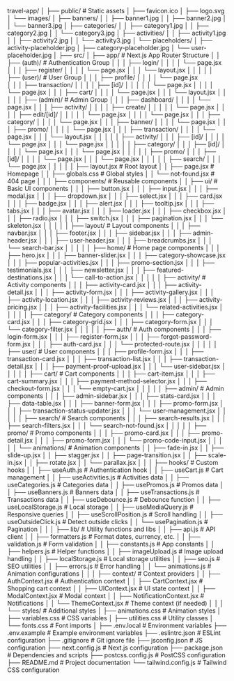 travel-app/
│
├── public/ # Static assets
│ ├── favicon.ico
│ ├── logo.svg
│ └── images/
│ ├── banners/
│ │ ├── banner1.jpg
│ │ ├── banner2.jpg
│ │ └── banner3.jpg
│ ├── categories/
│ │ ├── category1.jpg
│ │ ├── category2.jpg
│ │ └── category3.jpg
│ ├── activities/
│ │ ├── activity1.jpg
│ │ ├── activity2.jpg
│ │ └── activity3.jpg
│ └── placeholders/
│ ├── activity-placeholder.jpg
│ ├── category-placeholder.jpg
│ └── user-placeholder.jpg
│
├── src/
│ ├── app/ # Next.js App Router Structure
│ │ ├── (auth)/ # Authentication Group
│ │ │ ├── login/
│ │ │ │ └── page.jsx
│ │ │ ├── register/
│ │ │ │ └── page.jsx
│ │ │ └── layout.jsx
│ │ │
│ │ ├── (user)/ # User Group
│ │ │ ├── profile/
│ │ │ │ └── page.jsx  
│ │ │ ├── transaction/
│ │ │ │ ├── [id]/
│ │ │ │ │ └── page.jsx
│ │ │ │ └── page.jsx
│ │ │ ├── cart/
│ │ │ │ └── page.jsx
│ │ │ └── layout.jsx
│ │ │
│ │ ├── (admin)/ # Admin Group
│ │ │ ├── dashboard/
│ │ │ │ └── page.jsx
│ │ │ ├── activity/
│ │ │ │ ├── create/
│ │ │ │ │ └── page.jsx
│ │ │ │ ├── edit/[id]/
│ │ │ │ │ └── page.jsx
│ │ │ │ └── page.jsx
│ │ │ ├── category/
│ │ │ │ └── page.jsx
│ │ │ ├── banner/
│ │ │ │ └── page.jsx
│ │ │ ├── promo/
│ │ │ │ └── page.jsx
│ │ │ ├── transaction/
│ │ │ │ └── page.jsx
│ │ │ └── layout.jsx
│ │ │
│ │ ├── activity/
│ │ │ ├── [id]/
│ │ │ │ └── page.jsx
│ │ │ └── page.jsx
│ │ │
│ │ ├── category/
│ │ │ ├── [id]/
│ │ │ │ └── page.jsx
│ │ │ └── page.jsx
│ │ │
│ │ ├── promo/
│ │ │ ├── [id]/
│ │ │ │ └── page.jsx
│ │ │ └── page.jsx
│ │ │
│ │ ├── search/
│ │ │ └── page.jsx
│ │ │
│ │ ├── layout.jsx # Root layout
│ │ ├── page.jsx # Homepage
│ │ ├── globals.css # Global styles
│ │ └── not-found.jsx # 404 page
│ │
│ ├── components/ # Reusable components
│ │ ├── ui/ # Basic UI components
│ │ │ ├── button.jsx
│ │ │ ├── input.jsx
│ │ │ ├── modal.jsx
│ │ │ ├── dropdown.jsx
│ │ │ ├── select.jsx
│ │ │ ├── card.jsx
│ │ │ ├── badge.jsx
│ │ │ ├── alert.jsx
│ │ │ ├── tooltip.jsx
│ │ │ ├── tabs.jsx
│ │ │ ├── avatar.jsx
│ │ │ ├── loader.jsx
│ │ │ ├── checkbox.jsx
│ │ │ ├── radio.jsx
│ │ │ ├── switch.jsx
│ │ │ ├── pagination.jsx
│ │ │ └── skeleton.jsx
│ │ │
│ │ ├── layout/ # Layout components
│ │ │ ├── navbar.jsx
│ │ │ ├── footer.jsx
│ │ │ ├── sidebar.jsx
│ │ │ ├── admin-header.jsx
│ │ │ ├── user-header.jsx
│ │ │ ├── breadcrumbs.jsx
│ │ │ └── search-bar.jsx
│ │ │
│ │ ├── home/ # Home page components
│ │ │ ├── hero.jsx
│ │ │ ├── banner-slider.jsx
│ │ │ ├── category-showcase.jsx
│ │ │ ├── popular-activities.jsx
│ │ │ ├── promo-section.jsx
│ │ │ ├── testimonials.jsx
│ │ │ ├── newsletter.jsx
│ │ │ ├── featured-destinations.jsx
│ │ │ └── call-to-action.jsx
│ │ │
│ │ ├── activity/ # Activity components
│ │ │ ├── activity-card.jsx
│ │ │ ├── activity-detail.jsx
│ │ │ ├── activity-form.jsx
│ │ │ ├── activity-gallery.jsx
│ │ │ ├── activity-location.jsx
│ │ │ ├── activity-reviews.jsx
│ │ │ ├── activity-pricing.jsx
│ │ │ ├── activity-facilities.jsx
│ │ │ └── related-activities.jsx
│ │ │
│ │ ├── category/ # Category components
│ │ │ ├── category-card.jsx
│ │ │ ├── category-grid.jsx
│ │ │ ├── category-form.jsx
│ │ │ └── category-filter.jsx
│ │ │
│ │ ├── auth/ # Auth components
│ │ │ ├── login-form.jsx
│ │ │ ├── register-form.jsx
│ │ │ ├── forgot-password-form.jsx
│ │ │ ├── auth-card.jsx
│ │ │ └── protected-route.jsx
│ │ │
│ │ ├── user/ # User components
│ │ │ ├── profile-form.jsx
│ │ │ ├── transaction-card.jsx
│ │ │ ├── transaction-list.jsx
│ │ │ ├── transaction-detail.jsx
│ │ │ ├── payment-proof-upload.jsx
│ │ │ └── user-sidebar.jsx
│ │ │
│ │ ├── cart/ # Cart components
│ │ │ ├── cart-item.jsx
│ │ │ ├── cart-summary.jsx
│ │ │ ├── payment-method-selector.jsx
│ │ │ ├── checkout-form.jsx
│ │ │ └── empty-cart.jsx
│ │ │
│ │ ├── admin/ # Admin components
│ │ │ ├── admin-sidebar.jsx
│ │ │ ├── stats-card.jsx
│ │ │ ├── data-table.jsx
│ │ │ ├── banner-form.jsx
│ │ │ ├── promo-form.jsx
│ │ │ ├── transaction-status-updater.jsx
│ │ │ └── user-management.jsx
│ │ │
│ │ ├── search/ # Search components
│ │ │ ├── search-results.jsx
│ │ │ ├── search-filters.jsx
│ │ │ └── search-not-found.jsx
│ │ │
│ │ ├── promo/ # Promo components
│ │ │ ├── promo-card.jsx
│ │ │ ├── promo-detail.jsx
│ │ │ ├── promo-form.jsx
│ │ │ └── promo-code-input.jsx
│ │ │
│ │ └── animations/ # Animation components
│ │ ├── fade-in.jsx
│ │ ├── slide-up.jsx
│ │ ├── stagger.jsx
│ │ ├── page-transition.jsx
│ │ ├── scale-in.jsx
│ │ ├── rotate.jsx
│ │ └── parallax.jsx
│ │
│ ├── hooks/ # Custom hooks
│ │ ├── useAuth.js # Authentication hook
│ │ ├── useCart.js # Cart management
│ │ ├── useActivities.js # Activities data
│ │ ├── useCategories.js # Categories data
│ │ ├── usePromos.js # Promos data
│ │ ├── useBanners.js # Banners data
│ │ ├── useTransactions.js # Transactions data
│ │ ├── useDebounce.js # Debounce function
│ │ ├── useLocalStorage.js # Local storage
│ │ ├── useMediaQuery.js # Responsive queries
│ │ ├── useScrollPosition.js # Scroll handling
│ │ ├── useOutsideClick.js # Detect outside clicks
│ │ └── usePagination.js # Pagination
│ │
│ ├── lib/ # Utility functions and libs
│ │ ├── api.js # API client
│ │ ├── formatters.js # Format dates, currency, etc.
│ │ ├── validation.js # Form validation
│ │ ├── constants.js # App constants
│ │ ├── helpers.js # Helper functions
│ │ ├── imageUpload.js # Image upload handling
│ │ ├── localStorage.js # Local storage utilities
│ │ ├── seo.js # SEO utilities
│ │ ├── errors.js # Error handling
│ │ └── animations.js # Animation configurations
│ │
│ ├── context/ # Context providers
│ │ ├── AuthContext.jsx # Authentication context
│ │ ├── CartContext.jsx # Shopping cart context
│ │ ├── UIContext.jsx # UI state context
│ │ ├── ModalContext.jsx # Modal context
│ │ ├── NotificationContext.jsx # Notifications
│ │ └── ThemeContext.jsx # Theme context (if needed)
│ │
│ └── styles/ # Additional styles
│ ├── animations.css # Animation styles
│ ├── variables.css # CSS variables
│ ├── utilities.css # Utility classes
│ └── fonts.css # Font imports
│
├── .env.local # Environment variables
├── .env.example # Example environment variables
├── .eslintrc.json # ESLint configuration
├── .gitignore # Git ignore file
├── jsconfig.json # JS configuration
├── next.config.js # Next.js configuration
├── package.json # Dependencies and scripts
├── postcss.config.js # PostCSS configuration
├── README.md # Project documentation
└── tailwind.config.js # Tailwind CSS configuration
